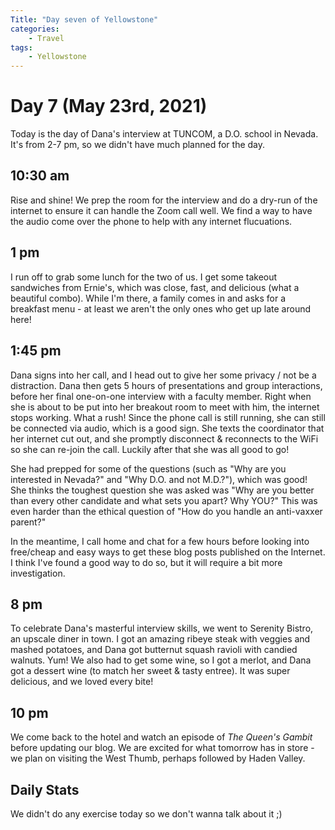 ```yaml
---
Title: "Day seven of Yellowstone"
categories:
    - Travel
tags:
    - Yellowstone
---
```

# Day 7 (May 23rd, 2021)
Today is the day of Dana's interview at TUNCOM, a D.O. school in Nevada. It's from 2-7 pm, so we didn't have much planned for the day.
## 10:30 am
Rise and shine! We prep the room for the interview and do a dry-run of the internet to ensure it can handle the Zoom call well. We find a way to have the audio come over the phone to help with any internet flucuations.

## 1 pm
I run off to grab some lunch for the two of us. I get some takeout sandwiches from Ernie's, which was close, fast, and delicious (what a beautiful combo). While I'm there, a family comes in and asks for a breakfast menu - at least we aren't the only ones who get up late around here!

## 1:45 pm
Dana signs into her call, and I head out to give her some privacy / not be a distraction.
Dana then gets 5 hours of presentations and group interactions, before her final one-on-one interview with a faculty member. Right when she is about to be put into her breakout room to meet with him, the internet stops working. What a rush! Since the phone call is still running, she can still be connected via audio, which is a good sign. She texts the coordinator that her internet cut out, and she promptly disconnect & reconnects to the WiFi so she can re-join the call. Luckily after that she was all good to go!

She had prepped for some of the questions (such as "Why are you interested in Nevada?" and "Why D.O. and not M.D.?"), which was good! She thinks the toughest question she was asked was "Why are you better than every other candidate and what sets you apart? Why YOU?" This was even harder than the ethical question of "How do you handle an anti-vaxxer parent?"

In the meantime, I call home and chat for a few hours before looking into free/cheap and easy ways to get these blog posts published on the Internet. I think I've found a good way to do so, but it will require a bit more investigation.

## 8 pm
To celebrate Dana's masterful interview skills, we went to Serenity Bistro, an upscale diner in town. I got an amazing ribeye steak with veggies and mashed potatoes, and Dana got butternut squash ravioli with candied walnuts. Yum! We also had to get some wine, so I got a merlot, and Dana got a dessert wine (to match her sweet & tasty entree). It was super delicious, and we loved every bite!

## 10 pm
We come back to the hotel and watch an episode of _The Queen's Gambit_ before updating our blog. We are excited for what tomorrow has in store - we plan on visiting the West Thumb, perhaps followed by Haden Valley.

## Daily Stats
We didn't do any exercise today so we don't wanna talk about it ;)
